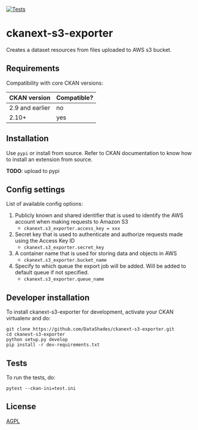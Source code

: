 [![Tests](https://github.com/DataShades/ckanext-s3-exporter/actions/workflows/test.yml/badge.svg)](https://github.com/DataShades/ckanext-s3-exporter/actions/workflows/test.yml)

# ckanext-s3-exporter

Creates a dataset resources from files uploaded to AWS s3 bucket.

## Requirements

Compatibility with core CKAN versions:

| CKAN version    | Compatible? |
| --------------- | ----------- |
| 2.9 and earlier | no          |
| 2.10+           | yes         |

## Installation

Use `pypi` or install from source. Refer to CKAN documentation to know how to install an extension from source.

**TODO**: upload to pypi

## Config settings

List of available config options:

1. Publicly known and shared identifier that is used to identify the AWS account when making requests to Amazon S3
   * `ckanext.s3_exporter.access_key = xxx`
2. Secret key that is used to authenticate and authorize requests made using the Access Key ID
   * `ckanext.s3_exporter.secret_key`
3. A container name that is used for storing data and objects in AWS
   * `ckanext.s3_exporter.bucket_name`
4. Specify to which queue the export job will be added. Will be added to default queue if not specified.
   * `ckanext.s3_exporter.queue_name`

## Developer installation

To install ckanext-s3-exporter for development, activate your CKAN virtualenv and
do:

    git clone https://github.com/DataShades/ckanext-s3-exporter.git
    cd ckanext-s3-exporter
    python setup.py develop
    pip install -r dev-requirements.txt

## Tests

To run the tests, do:

    pytest --ckan-ini=test.ini

## License

[AGPL](https://www.gnu.org/licenses/agpl-3.0.en.html)
